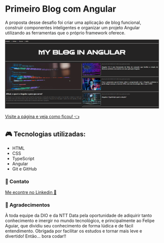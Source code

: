# Primeiro Blog com Angular

A proposta desse desafio foi criar uma aplicação de blog funcional, construir componentes inteligentes e organizar um projeto Angular utilizando as ferramentas que o próprio framework oferece.

![preview](./.github/preview.png)

[Visite a página e veja como ficou! 👈](https://tiemi9.github.io/Blog-Angular-Dio.me/)

## 🎮 Tecnologias utilizadas:

  - HTML
  - CSS
  - TypeScript
  - Angular
  - Git e GitHub

### 🤳 Contato

[Me econtre no Linkedin 🔗](https://www.linkedin.com/in/cristiemim9/)

### 💌 Agradecimentos

À toda equipe da DIO e da NTT Data pela oportunidade de adiquirir tanto conhecimento e imergir no mundo tecnológico, e principalmente ao Felipe Aguiar, que dividiu seu conhecimento de forma lúdica e de fácil entendimento. Obrigada por facilitar os estudos e tornar mais leve e divertido! Então... bora codar!! 
